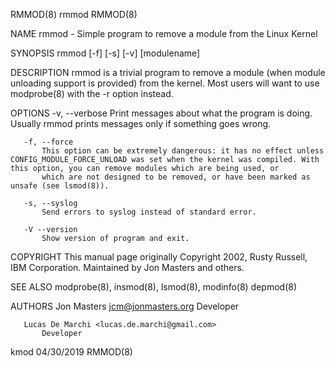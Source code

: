 RMMOD(8)                                                                                            rmmod                                                                                            RMMOD(8)

NAME
       rmmod - Simple program to remove a module from the Linux Kernel

SYNOPSIS
       rmmod [-f] [-s] [-v] [modulename]

DESCRIPTION
       rmmod is a trivial program to remove a module (when module unloading support is provided) from the kernel. Most users will want to use modprobe(8) with the -r option instead.

OPTIONS
       -v, --verbose
           Print messages about what the program is doing. Usually rmmod prints messages only if something goes wrong.

       -f, --force
           This option can be extremely dangerous: it has no effect unless CONFIG_MODULE_FORCE_UNLOAD was set when the kernel was compiled. With this option, you can remove modules which are being used, or
           which are not designed to be removed, or have been marked as unsafe (see lsmod(8)).

       -s, --syslog
           Send errors to syslog instead of standard error.

       -V --version
           Show version of program and exit.

COPYRIGHT
       This manual page originally Copyright 2002, Rusty Russell, IBM Corporation. Maintained by Jon Masters and others.

SEE ALSO
       modprobe(8), insmod(8), lsmod(8), modinfo(8) depmod(8)

AUTHORS
       Jon Masters <jcm@jonmasters.org>
           Developer

       Lucas De Marchi <lucas.de.marchi@gmail.com>
           Developer

kmod                                                                                              04/30/2019                                                                                         RMMOD(8)
